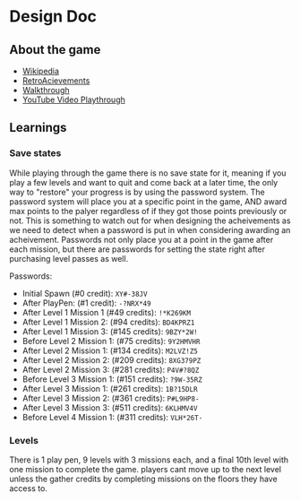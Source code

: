 # Design Doc

## About the game

* [Wikipedia](https://en.wikipedia.org/wiki/Monster_Max)
* [RetroAcievements](https://retroachievements.org/game/4111)
* [Walkthrough](https://gamefaqs.gamespot.com/gameboy/585809-monster-max/faqs/36096)
* [YouTube Video Playthrough](https://www.youtube.com/watch?v=p4EVqKSPrcs)

## Learnings

### Save states

While playing through the game there is no save state for it, meaning if you play a few levels and want to quit and come back at a later time, the only way to "restore" your progress is by using the password system. The password system will place you at a specific point in the game, AND award max points to the palyer regardless of if they got those points previously or not. This is something to watch out for when designing the acheivements as we need to detect when a password is put in when considering awarding an acheivement. Passwords not only place you at a point in the game after each mission, but there are passwords for setting the state right after purchasing level passes as well.

Passwords:

* Initial Spawn (#0 credit): `XY#-38JV`
* After PlayPen: (#1 credit): `-?NRX*49`
* After Level 1 Mission 1 (#49 credits): `!*K269KM`
* After Level 1 Mission 2: (#94 credits): `BD4KPRZ1`
* After Level 1 Mission 3: (#145 credits): `9BZY*2W!`
* Before Level 2 Mission 1: (#75 credits): `9Y2HMVHR`
* After Level 2 Mission 1: (#134 credits): `M2LVZ!Z5`
* After Level 2 Mission 2: (#209 credits): `8XG379PZ`
* After Level 2 Mission 3: (#281 credits): `P4V#?8QZ`
* Before Level 3 Mission 1: (#151 credits): `?9W-35RZ`
* After Level 3 Mission 1: (#261 credits): `1B?15DLR`
* After Level 3 Mission 2: (#361 credits): `P#L9HP8-`
* After Level 3 Mission 3: (#511 credits): `6KLHMV4V`
* Before Level 4 Mission 1: (#311 credits): `VLH*26T-`

### Levels

There is 1 play pen, 9 levels with 3 missions each, and a final 10th level with one mission to complete the game. players cant move up to the next level unless the gather credits by completing missions on the floors they have access to. 